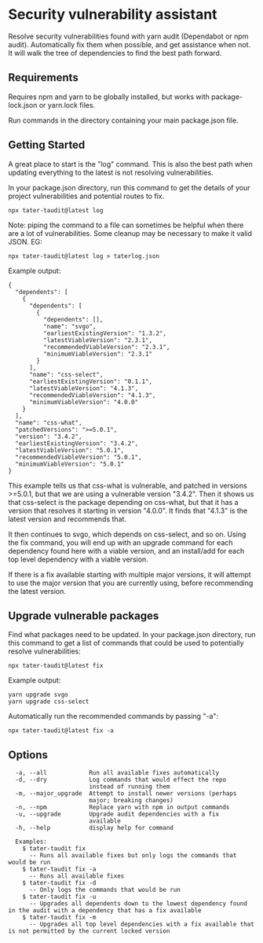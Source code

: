 # Security vulnerability assistant

Resolve security vulnerabilities found with yarn audit (Dependabot or npm audit). Automatically fix them when possible, and get assistance when not. It will walk the tree of dependencies to find the best path forward.

## Requirements
Requires npm and yarn to be globally installed, but works with package-lock.json or yarn.lock files.

Run commands in the directory containing your main package.json file.

## Getting Started
A great place to start is the "log" command. This is also the best path when updating everything to the latest is not resolving vulnerabilities.

In your package.json directory, run this command to get the details of your project vulnerabilities and potential routes to fix.

```
npx tater-taudit@latest log
```

Note: piping the command to a file can sometimes be helpful when there are a lot of vulnerabilities. Some cleanup may be necessary to make it valid JSON. EG:
```
npx tater-taudit@latest log > taterlog.json
```

Example output:
```
{
  "dependents": [
    {
      "dependents": [
        {
          "dependents": [],
          "name": "svgo",
          "earliestExistingVersion": "1.3.2",
          "latestViableVersion": "2.3.1",
          "recommendedViableVersion": "2.3.1",
          "minimumViableVersion": "2.3.1"
        }
      ],
      "name": "css-select",
      "earliestExistingVersion": "0.1.1",
      "latestViableVersion": "4.1.3",
      "recommendedViableVersion": "4.1.3",
      "minimumViableVersion": "4.0.0"
    }
  ],
  "name": "css-what",
  "patchedVersions": ">=5.0.1",
  "version": "3.4.2",
  "earliestExistingVersion": "3.4.2",
  "latestViableVersion": "5.0.1",
  "recommendedViableVersion": "5.0.1",
  "minimumViableVersion": "5.0.1"
}
```

This example tells us that css-what is vulnerable, and patched in versions >=5.0.1, but that we are using a vulnerable version "3.4.2". Then it shows us that css-select is the package depending on css-what, but that it has a version that resolves it starting in version "4.0.0". It finds that "4.1.3" is the latest version and recommends that.

It then continues to svgo, which depends on css-select, and so on. Using the fix command, you will end up with an upgrade command for each dependency found here with a viable version, and an install/add for each top level dependency with a viable version.

If there is a fix available starting with multiple major versions, it will attempt to use the major version that you are currently using, before recommending the latest version.

## Upgrade vulnerable packages

Find what packages need to be updated. In your package.json directory, run this command to get a list of commands that could be used to potentially resolve vulnerabilities:

```
npx tater-taudit@latest fix
```

Example output:
```
yarn upgrade svgo
yarn upgrade css-select
```

Automatically run the recommended commands by passing "-a":

```
npx tater-taudit@latest fix -a
```

## Options
```
  -a, --all            Run all available fixes automatically
  -d, --dry            Log commands that would effect the repo
                       instead of running them
  -m, --major_upgrade  Attempt to install newer versions (perhaps
                       major; breaking changes)
  -n, --npm            Replace yarn with npm in output commands
  -u, --upgrade        Upgrade audit dependencies with a fix
                       available
  -h, --help           display help for command

  Examples:
    $ tater-taudit fix
      -- Runs all available fixes but only logs the commands that would be run
    $ tater-taudit fix -a
      -- Runs all available fixes
    $ tater-taudit fix -d
      -- Only logs the commands that would be run
    $ tater-taudit fix -u
      -- Upgrades all dependents down to the lowest dependency found in the audit with a dependency that has a fix available
    $ tater-taudit fix -m
      -- Upgrades all top level dependencies with a fix available that is not permitted by the current locked version
```